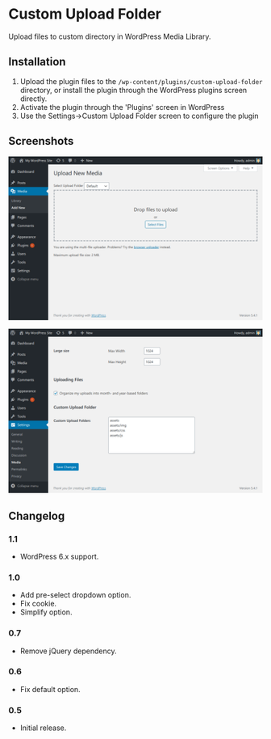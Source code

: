 # Custom Upload Folder

Upload files to custom directory in WordPress Media Library.

## Installation

1. Upload the plugin files to the `/wp-content/plugins/custom-upload-folder` directory, or install the plugin through the WordPress plugins screen directly.
1. Activate the plugin through the 'Plugins' screen in WordPress
1. Use the Settings->Custom Upload Folder screen to configure the plugin

## Screenshots

![Media upload page](/.wordpress-org/screenshot-1.png)

![Settings page](/.wordpress-org/screenshot-2.png)

## Changelog

### 1.1
* WordPress 6.x support.

### 1.0
* Add pre-select dropdown option.
* Fix cookie.
* Simplify option.

### 0.7
* Remove jQuery dependency.

### 0.6
* Fix default option.

### 0.5
* Initial release.
